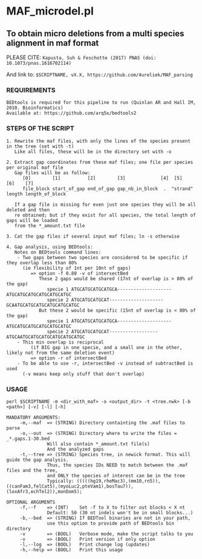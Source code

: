 # MAF_microdel.pl
## To obtain micro deletions from a multi species alignment in maf format

PLEASE CITE: `Kapusta, Suh & Feschotte (2017) PNAS (doi: 10.1073/pnas.1616702114)`

And link to: `$SCRIPTNAME, vX.X, https://github.com/4ureliek/MAF_parsing`
 	
### REQUIREMENTS
    BEDtools is required for this pipeline to run (Quinlan AR and Hall IM, 2010. Bioinformatics)
    Available at: https://github.com/arq5x/bedtools2
    
### STEPS OF THE SCRIPT
    1. Rewrite the maf files, with only the lines of the species present in the tree (set with -t)
       Like all files, these will be in the directory set with -o
    
    2. Extract gap coordinates from these maf files; one file per species per original maf file
       Gap files will be as follow:
          [0]        [1]          [2]        [3]             [4]  [5]       [6]    [7]
	      file_block start_of_gap end_of_gap gap_nb_in_block  .  "strand" length length_of_block
	   
       If a gap file is missing for even just one species they will be all deleted and then 
       re obtained; but if they exist for all species, the total length of gaps will be loaded
       from the *_amount.txt file
	
    3. Cat the gap files if several input maf files; ln -s otherwise
    
    4. Gap analysis, using BEDtools:
       Notes on BEDtools command lines:
        - Two gaps between two species are considered to be specific if they overlap less than 80%
          (ie flexibility of 1nt per 10nt of gaps)
             => option -f 0.80 -v of intersectBed
                These 2 gaps would be shared (17nt of overlap is > 80% of the gap)
                   specie 1 ATGCATGCATGCATGCA--------------------ATGCATGCATGCATGCATGCATGC
                   specie 2 ATGCATGCATGCAT--------------------GCAATGCATGCATGCATGCATGCATGC      
                But these 2 would be specific (15nt of overlap is < 80% of the gap)
                   specie 1 ATGCATGCATGCATGCA--------------------ATGCATGCATGCATGCATGCATGC
                   specie 2 ATGCATGCATGCAT------------------ATGCAATGCATGCATGCATGCATGCATGC            
        - This min overlap is reciprocal
             (if BIG gap in one specie, and a small one in the other, likely not from the same deletion event)
             => option -r of intersectBed
        - To be able to use -r, intersectBed -v instead of subtractBed is used
          (-v means keep only stuff that don't overlap)
	
### USAGE
	perl $SCRIPTNAME -m <dir_with_maf> -o <output_dir> -t <tree.nwk> [-b <path>] [-v] [-l] [-h]

	MANDATORY ARGUMENTS:	
	     -m,--maf  => (STRING) Directory containting the .maf files to parse
	     -o,--out  => (STRING) Directory where to write the files = _*.gaps.1-30.bed
				   Will also contain *_amount.txt file(s)
				   And the analyzed gaps
	     -t,--tree => (STRING) Species tree, in newick format. This will guide the gap analysis.
				   Thus, the species IDs NEED to match between the .maf files and the tree,
				   and ONLY the species of interest can be in the tree
				   Typically: (((((hg19,rheMac3),(mm10,rn5)),((canFam3,felCat5),(myoLuc2,pteVam1),bosTau7)),(loxAfr3,echTel2)),monDom5);

	OPTIONAL ARGUMENTS
	     -f,--f    => (INT)    Set -f to X to filter out blocks < X nt
				   Default: 50 (30 nt indels won't be in small blocks...)
	     -b,--bed  => (STRING) If BEDTool binaries are not in your path, 
				   use this option to provide path of BEDtools bin directory
	     -v        => (BOOL)   Verbose mode, make the script talks to you
	     -v        => (BOOL)   Print version if only option
	     -l,--log  => (BOOL)   Print change log (updates)
	     -h,--help => (BOOL)   Print this usage

